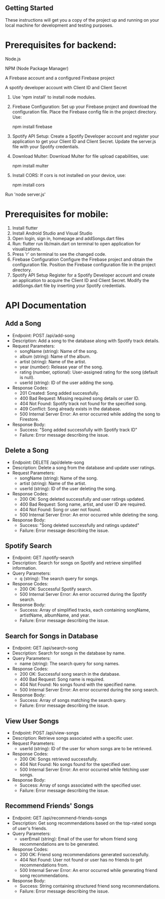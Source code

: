 ## Getting Started
These instructions will get you a copy of the project up and running on your local machine for development and testing purposes.
# Prerequisites for backend:
Node.js

NPM (Node Package Manager)

A Firebase account and a configured Firebase project

A spotify developer account with Client ID and Client Secret

1) Use 'npm install' to install node modules.

2) Firebase Configuration:
  Set up your Firebase project and download the configuration file.
  Place the Firebase config file in the project directory.
  Use:

    npm install firebase

4) Spotify API Setup:
  Create a Spotify Developer account and register your application to get your Client ID and Client Secret.
  Update the server.js file with your Spotify credentials.

5) Download Multer:
  Download Multer for file upload capabilities, use:

     npm install multer
  
7) Install CORS:
   If cors is not installed on your device, use:
   
     npm install cors
   
Run 'node server.js'


# Prerequisites for mobile:

1) Install flutter
2) Install Android Studio and Visual Studio
3) Open login, sign in, homepage and addSongs.dart files
4) Run: flutter run lib/main.dart on terminal to open application for visualizations.
5) Press 'r' on terminal to see the changed code. 
6) Firebase Configuration
Configure the Firebase project and obtain the configuration file.
Position the Firebase configuration file in the project directory.
7) Spotify API Setup
Register for a Spotify Developer account and create an application to acquire the Client ID and Client Secret.
Modify the addSongs.dart file by inserting your Spotify credentials.

# API Documentation

## Add a Song

* Endpoint: POST /api/add-song
* Description: Add a song to the database along with Spotify track details.
* Request Parameters:
    * songName (string): Name of the song.
    * album (string): Name of the album.
    * artist (string): Name of the artist.
    * year (number): Release year of the song.
    * rating (number, optional): User-assigned rating for the song (default is null).
    * userId (string): ID of the user adding the song.
* Response Codes:
    * 201 Created: Song added successfully.
    * 400 Bad Request: Missing required song details or user ID.
    * 404 Not Found: Spotify track not found for the specified song.
    * 409 Conflict: Song already exists in the database.
    * 500 Internal Server Error: An error occurred while adding the song to Firestore.
* Response Body:
    * Success: "Song added successfully with Spotify track ID"
    * Failure: Error message describing the issue.
  
## Delete a Song

* Endpoint: DELETE /api/delete-song
* Description: Delete a song from the database and update user ratings.
* Request Parameters:
    * songName (string): Name of the song.
    * artist (string): Name of the artist.
    * userId (string): ID of the user deleting the song.
* Response Codes:
    * 200 OK: Song deleted successfully and user ratings updated.
    * 400 Bad Request: Song name, artist, and user ID are required.
    * 404 Not Found: Song or user not found.
    * 500 Internal Server Error: An error occurred while deleting the song.
* Response Body:
    * Success: "Song deleted successfully and ratings updated"
    * Failure: Error message describing the issue.
 
## Spotify Search

* Endpoint: GET /spotify-search
* Description: Search for songs on Spotify and retrieve simplified information.
* Query Parameters:
    * q (string): The search query for songs.
* Response Codes:
    * 200 OK: Successful Spotify search.
    * 500 Internal Server Error: An error occurred during the Spotify search.
* Response Body:
    * Success: Array of simplified tracks, each containing songName, artistName, albumName, and year.
    * Failure: Error message describing the issue.
  
## Search for Songs in Database

* Endpoint: GET /api/search-song
* Description: Search for songs in the database by name.
* Query Parameters:
    * name (string): The search query for song names.
* Response Codes:
    * 200 OK: Successful song search in the database.
    * 400 Bad Request: Song name is required.
    * 404 Not Found: No songs found with the specified name.
    * 500 Internal Server Error: An error occurred during the song search.
* Response Body:
    * Success: Array of songs matching the search query.
    * Failure: Error message describing the issue.
  
## View User Songs

* Endpoint: POST /api/view-songs
* Description: Retrieve songs associated with a specific user.
* Request Parameters:
    * userId (string): ID of the user for whom songs are to be retrieved.
* Response Codes:
    * 200 OK: Songs retrieved successfully.
    * 404 Not Found: No songs found for the specified user.
    * 500 Internal Server Error: An error occurred while fetching user songs.
* Response Body:
    * Success: Array of songs associated with the specified user.
    * Failure: Error message describing the issue.
 
      
## Recommend Friends' Songs

* Endpoint: GET /api/recommend-friends-songs
* Description: Get song recommendations based on the top-rated songs of user's friends.
* Query Parameters:
    * userEmail (string): Email of the user for whom friend song recommendations are to be generated.
* Response Codes:
    * 200 OK: Friend song recommendations generated successfully.
    * 404 Not Found: User not found or user has no friends to get recommendations from.
    * 500 Internal Server Error: An error occurred while generating friend song recommendations.
* Response Body:
    * Success: String containing structured friend song recommendations.
    * Failure: Error message describing the issue.


